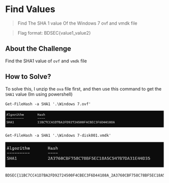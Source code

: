 # Find Values
> Find The SHA 1 value Of the Windows 7 ovf and vmdk file

> Flag format: BDSEC{value1_value2}

## About the Challenge
Find the SHA1 value of `ovf` and `vmdk` file

## How to Solve?
To solve this, I unzip the `ova` file first, and then use this command to get the `SHA1` value (Im using powershell)

```
Get-FileHash -a SHA1 '.\Windows 7.ovf'
```

![hash_ovf](images/hash_ovf.png)

```
Get-FileHash -a SHA1 '.\Windows 7-disk001.vmdk'
```

![hash_vmdk](images/hash_vmdk.png)

```
BDSEC{11BC7CC41D7BA2FD92724500F4CBEC3F6D44108A_2A3760CBF758C78BF5EC18A5C547B7DA31E44D35}
```